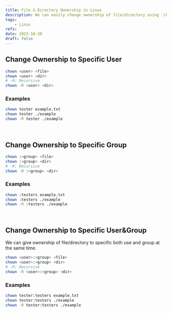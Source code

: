```yaml
---
title: File & Directory Ownership in Linux
description: We can easily change ownership of file/directory using `chown` command.
tags:
    - Linux
refs:
date: 2023-10-30
draft: false
---
```


## Change Ownership to Specific User

```sh
chown <user> <file>
chown <user> <dir>
# -R: Recursive
chown -R <user> <dir>
```

### Examples

```sh
chown tester example.txt
chown tester ./example
chown -R tester ./example
```

<br />

## Change Ownership to Specific Group

```sh
chown :<group> <file>
chown :<group> <dir>
# -R: Recursive
chown -R :<group> <dir>
```

### Examples

```sh
chown :testers example.txt
chown :testers ./example
chown -R :testers ./example
```

<br />

## Change Ownership to Specific User&Group

We can give ownership of file/directory to specific both use and group at the same time.

```sh
chown <user>:<group> <file>
chown <user>:<group> <dir>
# -R: Recursive
chown -R <user>:<group> <dir>
```

### Examples

```sh
chown tester:testers example.txt
chown tester:testers ./example
chown -R tester:testers ./example
```